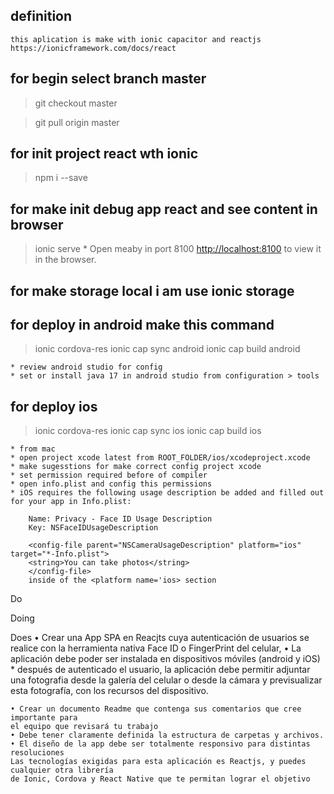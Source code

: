 

## definition

    this aplication is make with ionic capacitor and reactjs
    https://ionicframework.com/docs/react


## for begin select branch master

> git checkout master

> git pull origin master

## for init project react wth ionic 

> npm i --save

## for make init debug app react and see content in browser

> ionic serve
    * Open meaby in port 8100 [http://localhost:8100](http://localhost:8100) to view it in the browser.

## for make storage local i am use ionic storage

## for deploy in android make this command

> ionic cordova-res
> ionic cap sync android
> ionic cap build android

    * review android studio for config
    * set or install java 17 in android studio from configuration > tools

## for deploy ios

> ionic cordova-res
> ionic cap sync ios
> ionic cap build ios

    * from mac 
    * open project xcode latest from ROOT_FOLDER/ios/xcodeproject.xcode
    * make sugesstions for make correct config project xcode
    * set permission required before of compiler
    * open info.plist and config this permissions
    * iOS requires the following usage description be added and filled out for your app in Info.plist:

        Name: Privacy - Face ID Usage Description
        Key: NSFaceIDUsageDescription

        <config-file parent="NSCameraUsageDescription" platform="ios" target="*-Info.plist">
        <string>You can take photos</string>
        </config-file>
        inside of the <platform name='ios> section 


Do

Doing

Does
    • Crear una App SPA en Reacjts cuya autenticación de usuarios se realice con la herramienta
        nativa Face ID o FingerPrint del celular, 
    • La aplicación debe poder ser instalada en dispositivos móviles (android y iOS)
    * después de autenticado el usuario, la aplicación debe
        permitir adjuntar una fotografia desde la galería del celular o desde la cámara y previsualizar
        esta fotografía, con los recursos del dispositivo.

    • Crear un documento Readme que contenga sus comentarios que cree importante para
    el equipo que revisará tu trabajo
    • Debe tener claramente definida la estructura de carpetas y archivos.
    • El diseño de la app debe ser totalmente responsivo para distintas resoluciones
    Las tecnologías exigidas para esta aplicación es Reactjs, y puedes cualquier otra librería
    de Ionic, Cordova y React Native que te permitan lograr el objetivo
